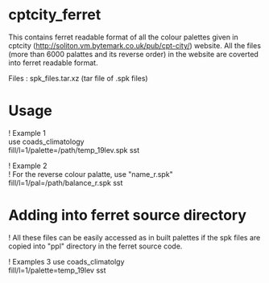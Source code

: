 # cptcity_ferret
This contains ferret readable format of all the colour palettes given in  cptcity (http://soliton.vm.bytemark.co.uk/pub/cpt-city/) website. 
All the files (more than 6000 palattes and its reverse order) in the website are coverted into ferret readable format. 

Files : spk_files.tar.xz (tar file of .spk files)

# Usage  

! Example 1 \
use coads_climatology \
fill/l=1/palette=/path/temp_19lev.spk sst  

! Example 2\
! For the reverse colour palatte, use "name_r.spk" \
fill/l=1/pal=/path/balance_r.spk sst 

# Adding into ferret source directory 
! All these files can be easily accessed as in built palettes if the spk files are \
copied into "ppl" directory in the ferret source code. 

! Examples 3 
use coads_climatolgy \
fill/l=1/palette=temp_19lev sst  






